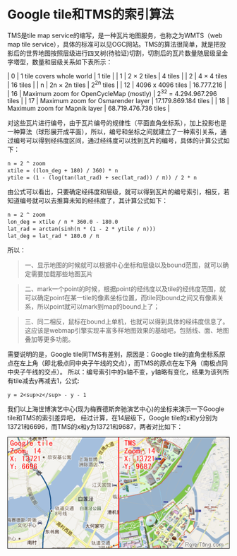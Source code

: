 # Google tile和TMS的索引算法

TMS是tile map service的缩写，是一种瓦片地图服务，也称之为WMTS（web map tile service），具体的标准可以见OGC网站。TMS的算法很简单，就是把投影后的世界地图按照层级进行四叉树(待验证)切割，切割后的瓦片数量随层级呈金字塔型，数量和层级关系如下表所示：

| 0  |	1 tile covers whole world	            | 1 tile                                |
| 1  |	2 × 2 tiles	                            | 4 tiles                               |
| 2  |	4 × 4 tiles	                            | 16 tiles                              |
| n  |	2n × 2n tiles	                        | 2<sup>2n</sup> tiles                  |
| 12 |	4096 x 4096  tiles	                    | 16.777.216                            |
| 16 |	Maximum zoom for OpenCycleMap (mostly)	| 2<sup>32</sup> = 4.294.967.296 tiles  |
| 17 |	Maximum zoom for Osmarender layer	    | 17.179.869.184 tiles                  |
| 18 |	Maximum zoom for Mapnik layer	        | 68.719.476.736 tiles                  |

对这些瓦片进行编号，由于瓦片编号的规律性（平面直角坐标系），加上投影也是一种算法（球形展开成平面），所以，编号和坐标之间就建立了一种索引关系，通过编号可以得到经纬度区间，通过经纬度可以找到瓦片的编号，具体的计算公式如下：

    n = 2 ^ zoom
    xtile = ((lon_deg + 180) / 360) * n
    ytile = (1 - (log(tan(lat_rad) + sec(lat_rad)) / π)) / 2 * n
    
由公式可以看出，只要确定经纬度和层级，就可以得到瓦片的编号索引，相反，若知道编号就可以去推算未知的经纬度了，其计算公式如下：

    n = 2 ^ zoom
    lon_deg = xtile / n * 360.0 - 180.0
    lat_rad = arctan(sinh(π * (1 - 2 * ytile / n)))
    lat_deg = lat_rad * 180.0 / π

所以：
> 一、显示地图的时候就可以根据中心坐标和层级以及bound范围，就可以确定需要加载那些地图瓦片

> 二、mark一个point的时候，根据point的经纬度以及tile的经纬度范围，就可以确定point在某一tile的像素坐标位置，而tile同bound之间又有像素关系，所以point就可以mark到map的bound上了；

> 三、同二相反，鼠标在bound上单机，也就可以得到具体的经纬度信息了。这应该是webmap引擎实现丰富多样地图效果的基础吧，包括线、面、地图叠加等更多功能。

需要说明的是，Google tile同TMS有差别，原因是：Google tile的直角坐标系原点在左上角（即北极点同中央子午线的交点），而TMS的原点在左下角（南极点同中央子午线的交点）。
所以：编号索引中的x轴不变，y轴略有变化，结果为该列所有tile减去y再减去1，公式:

    y = 2<sup>z</sup> - y - 1

我们以上海世博演艺中心(现为梅赛德斯奔驰演艺中心)的坐标来演示一下Google tile和TMS的索引差异吧，
经过计算，在14层级下，Google tile的x和y分别为13721和6696，而TMS的x和y为13721和9687，两者对比如下：

![](images/tms与googletile的区别.png)